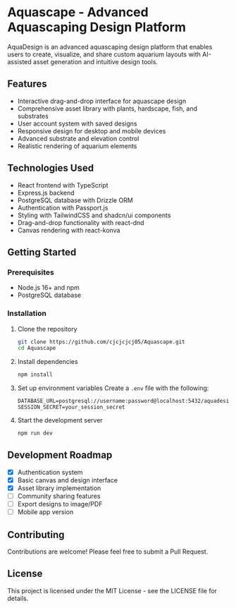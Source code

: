 # Aquascape - Advanced Aquascaping Design Platform

AquaDesign is an advanced aquascaping design platform that enables users to create, visualize, and share custom aquarium layouts with AI-assisted asset generation and intuitive design tools.

## Features

- Interactive drag-and-drop interface for aquascape design
- Comprehensive asset library with plants, hardscape, fish, and substrates
- User account system with saved designs
- Responsive design for desktop and mobile devices
- Advanced substrate and elevation control
- Realistic rendering of aquarium elements

## Technologies Used

- React frontend with TypeScript
- Express.js backend
- PostgreSQL database with Drizzle ORM
- Authentication with Passport.js
- Styling with TailwindCSS and shadcn/ui components
- Drag-and-drop functionality with react-dnd
- Canvas rendering with react-konva

## Getting Started

### Prerequisites

- Node.js 16+ and npm
- PostgreSQL database

### Installation

1. Clone the repository
   ```bash
   git clone https://github.com/cjcjcjcj05/Aquascape.git
   cd Aquascape
   ```

2. Install dependencies
   ```bash
   npm install
   ```

3. Set up environment variables
   Create a `.env` file with the following:
   ```
   DATABASE_URL=postgresql://username:password@localhost:5432/aquadesign
   SESSION_SECRET=your_session_secret
   ```

4. Start the development server
   ```bash
   npm run dev
   ```

## Development Roadmap

- [x] Authentication system
- [x] Basic canvas and design interface
- [x] Asset library implementation
- [ ] Community sharing features
- [ ] Export designs to image/PDF
- [ ] Mobile app version

## Contributing

Contributions are welcome! Please feel free to submit a Pull Request.

## License

This project is licensed under the MIT License - see the LICENSE file for details.